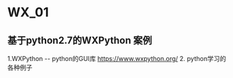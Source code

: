 
# WX_01
## 基于python2.7的WXPython 案例
1.WXPython -- python的GUI库
https://www.wxpython.org/
2. python学习的各种例子
